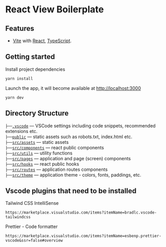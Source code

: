# React View Boilerplate

## Features

- [Vite](https://vitejs.dev) with [React](https://reactjs.org), [TypeScript](https://www.typescriptlang.org).

## Getting started


Install project dependencies

```
yarn install
```

Launch the app, it will become available at [http://localhost:3000](http://localhost:3000/)

```
yarn dev
```

## Directory Structure

`├──`[`.vscode`](.vscode) — VSCode settings including code snippets, recommended extensions etc.<br>
`├──`[`public`](./public) — static assets such as robots.txt, index.html etc.<br>
`├──`[`src/assets`](./src/assets) — static assets<br>
`├──`[`src/components`](./src/components) — react public components<br>
`├──`[`src/utils`](./src/utils) — utility functions<br>
`├──`[`src/pages`](./src/pages) — application and page (screen) components<br>
`├──`[`src/hooks`](./src/hooks) — react public hooks<br>
`├──`[`src/routes`](./src/routes) — application routes components<br>
`├──`[`src/theme`](./src/theme) — application theme - colors, fonts, paddings, etc.<br>

## Vscode plugins that need to be installed

Tailwind CSS IntelliSense

```
https://marketplace.visualstudio.com/items?itemName=bradlc.vscode-tailwindcss
```

Prettier - Code formatter

```
https://marketplace.visualstudio.com/items?itemName=esbenp.prettier-vscode&ssr=false#overview
```
